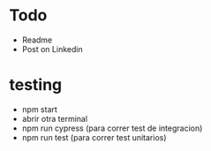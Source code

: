 # Todo

- Readme
- Post on Linkedin

# testing

- npm start
- abrir otra terminal
- npm run cypress (para correr test de integracion)
- npm run test (para correr test unitarios)